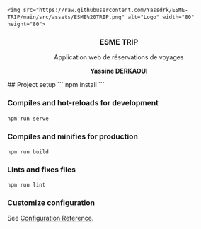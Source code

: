 
<!-- PROJECT LOGO -->
<br />
<p align="center">
  
    <img src="https://raw.githubusercontent.com/Yassdrk/ESME-TRIP/main/src/assets/ESME%20TRIP.png" alt="Logo" width="80" height="80">
 

  <h3 align="center">ESME TRIP</h3>

  <p align="center">
 Application web de réservations de voyages</p>
  <p align="center"><b>Yassine DERKAOUI</b></p>
</p>
## Project setup
```
npm install
```

### Compiles and hot-reloads for development
```
npm run serve
```

### Compiles and minifies for production
```
npm run build
```

### Lints and fixes files
```
npm run lint
```

### Customize configuration
See [Configuration Reference](https://cli.vuejs.org/config/).
